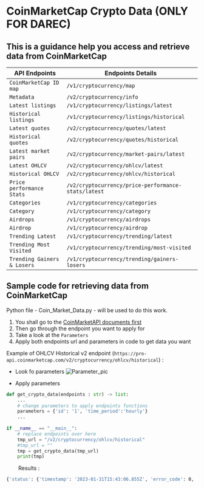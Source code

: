 # CoinMarketCap Crypto Data (ONLY FOR DAREC)

## This is a guidance help you access and retrieve data from CoinMarketCap

| API Endpoints |  Endpoints Details  |
| ------------- | ---------- |
| `CoinMarketCap ID map` | `/v1/cryptocurrency/map` |
| `Metadata` | `/v2/cryptocurrency/info` |
| `Latest listings` | `/v1/cryptocurrency/listings/latest` |
| `Historical listings` | `/v1/cryptocurrency/listings/historical` |
| `Latest quotes` | `/v2/cryptocurrency/quotes/latest` |
| `Historical quotes` | `/v2/cryptocurrency/quotes/historical` |
| `Latest market pairs` | `/v2/cryptocurrency/market-pairs/latest` |
| `Latest OHLCV` | `/v2/cryptocurrency/ohlcv/latest` |
| `Historical OHLCV` | `/v2/cryptocurrency/ohlcv/historical` |
| `Price performance Stats` | `/v2/cryptocurrency/price-performance-stats/latest` |
| `Categories` | `/v1/cryptocurrency/categories` |
| `Category` | `/v1/cryptocurrency/category` |
| `Airdrops` | `/v1/cryptocurrency/airdrops` |
| `Airdrop` | `/v1/cryptocurrency/airdrop` |
| `Trending Latest` | `/v1/cryptocurrency/trending/latest` |
| `Trending Most Visited` | `/v1/cryptocurrency/trending/most-visited` |
| `Trending Gainers & Losers` | `/v1/cryptocurrency/trending/gainers-losers` |


## Sample code for retrieving data from CoinMarketCap

Python file - Coin_Market_Data.py - will be used to do this work.

1. You shall go to the [CoinMarketAPI documents first](https://coinmarketcap.com/api/documentation/v1/#tag/cryptocurrency)
1. Then go through the endpoint you want to apply for 
1. Take a look at the `Parameters` 
1. Apply both endpoints url and parameters in code to get data you want

Example of OHLCV Historical v2 endpoint (`https://pro-api.coinmarketcap.com/v2/cryptocurrency/ohlcv/historical`) :

-  Look fo parameters 
  ![Parameter_pic](sd)
  
-  Apply parameters 

```python
def get_crypto_data(endpoints : str) -> list:
	...
	# change parameters to apply endpoints functions
	parameters = {'id': '1', 'time_period':'hourly'}
	...
	
if __name__ == "__main__":
    # replace endpoints over here
    tmp_url = "/v2/cryptocurrency/ohlcv/historical"
    #tmp_url = ""
    tmp = get_crypto_data(tmp_url)
    print(tmp)
```

&nbsp; &nbsp; &nbsp; &nbsp; Results : 
```bash
{'status': {'timestamp': '2023-01-31T15:43:06.855Z', 'error_code': 0, 'error_message': None, 'elapsed': 31, 'credit_count': 1, 'notice': None}, 'data': {'id': 1, 'name': 'Bitcoin', 'symbol': 'BTC', 'quotes': [{'time_open': '2023-01-22T00:00:00.000Z', 'time_close': '2023-01-22T00:59:59.999Z', 'time_high': '2023-01-22T00:31:00.000Z', 'time_low': '2023-01-22T00:04:00.000Z', 'quote': {'USD': {'open': 22777.986661421615, 'high': 22924.725258810282, 'low': 22766.015550451917, 'close': 22880.744844720433, 'volume': 32632969494.79, 'market_cap': 440884496263.95, 'timestamp': '2023-01-22T00:59:59.999Z'}}}, {'time_open': '2023-01-23T00:00:00.000Z', 'time_close': '2023-01-23T00:59:59.999Z', 'time_high': '2023-01-23T00:40:00.000Z', 'time_low': '2023-01-23T00:19:00.000Z', 'quote': {'USD': {'open': 22721.088671950587, 'high': 22783.30898369253, 'low': 22681.005615044236, 'close': 22752.0464288741, 'volume': 24583793970.93, 'market_cap': 438426246672.8, 'timestamp': '2023-01-23T00:59:59.999Z'}}}, {'time_open': '2023-01-24T00:00:00.000Z', 'time_close': '2023-01-24T00:59:59.999Z', 'time_high': '2023-01-24T00:40:00.000Z', 'time_low': '2023-01-24T00:08:00.000Z', 'quote': {'USD': {'open': 22929.627735671096, 'high': 22998.174863006512, 'low': 22901.21255401255, 'close': 22980.99414544396, 'volume': 26427677869.25, 'market_cap': 442860694175.4, 'timestamp': '2023-01-24T00:59:59.999Z'}}}, {'time_open': '2023-01-25T00:00:00.000Z', 'time_close': '2023-01-25T00:59:59.999Z', 'time_high': '2023-01-25T00:49:00.000Z', 'time_low': '2023-01-25T00:28:00.000Z', 'quote': {'USD': {'open': 22639.26716752375, 'high': 22694.05085214261, 'low': 22542.67405416031, 'close': 22674.657406145838, 'volume': 26926708022.8, 'market_cap': 436975635212.81, 'timestamp': '2023-01-25T00:59:59.999Z'}}}, {'time_open': '2023-01-26T00:00:00.000Z', 'time_close': '2023-01-26T00:59:59.999Z', 'time_high': '2023-01-26T00:56:00.000Z', 'time_low': '2023-01-26T00:31:00.000Z', 'quote': {'USD': {'open': 23108.954486797436, 'high': 23225.158396047133, 'low': 23084.71778492542, 'close': 23218.235490506246, 'volume': 30738410938.59, 'market_cap': 447476624389.05, 'timestamp': '2023-01-26T00:59:59.999Z'}}}, {'time_open': '2023-01-27T00:00:00.000Z', 'time_close': '2023-01-27T00:59:59.999Z', 'time_high': '2023-01-27T00:13:00.000Z', 'time_low': '2023-01-27T00:59:00.000Z', 'quote': {'USD': {'open': 23030.717285647723, 'high': 23068.269038676288, 'low': 22935.586227386022, 'close': 22935.586227386022, 'volume': 25809870522.08, 'market_cap': 442051727552.7, 'timestamp': '2023-01-27T00:59:59.999Z'}}}, {'time_open': '2023-01-28T00:00:00.000Z', 'time_close': '2023-01-28T00:59:59.999Z', 'time_high': '2023-01-28T00:46:00.000Z', 'time_low': '2023-01-28T00:19:00.000Z', 'quote': {'USD': {'open': 23079.96433256669, 'high': 23165.895884287078, 'low': 23059.411053950033, 'close': 23155.41713637877, 'volume': 25199748476.31, 'market_cap': 446310824251.42, 'timestamp': '2023-01-28T00:59:59.999Z'}}}, {'time_open': '2023-01-29T00:00:00.000Z', 'time_close': '2023-01-29T00:59:59.999Z', 'time_high': '2023-01-29T00:55:00.000Z', 'time_low': '2023-01-29T00:20:00.000Z', 'quote': {'USD': {'open': 23031.4492355484, 'high': 23136.106332061998, 'low': 22985.0701306067, 'close': 23128.29144480638, 'volume': 14882566860.45, 'market_cap': 445812110882.76, 'timestamp': '2023-01-29T00:59:59.999Z'}}}, {'time_open': '2023-01-30T00:00:00.000Z', 'time_close': '2023-01-30T00:59:59.999Z', 'time_high': '2023-01-30T00:14:00.000Z', 'time_low': '2023-01-30T00:28:00.000Z', 'quote': {'USD': {'open': 23774.64896664247, 'high': 23789.347177699183, 'low': 23713.696022306456, 'close': 23772.692118385836, 'volume': 27524815093.63, 'market_cap': 458257271206.58, 'timestamp': '2023-01-30T00:59:59.999Z'}}}, {'time_open': '2023-01-31T00:00:00.000Z', 'time_close': '2023-01-31T00:59:59.999Z', 'time_high': '2023-01-31T00:53:00.000Z', 'time_low': '2023-01-31T00:39:00.000Z', 'quote': {'USD': {'open': 22840.796090600143, 'high': 22864.251766342062, 'low': 22765.56849944083, 'close': 22857.765464535485, 'volume': 27211970678.21, 'market_cap': 440640276591.64, 'timestamp': '2023-01-31T00:59:59.999Z'}}}]}}
```









